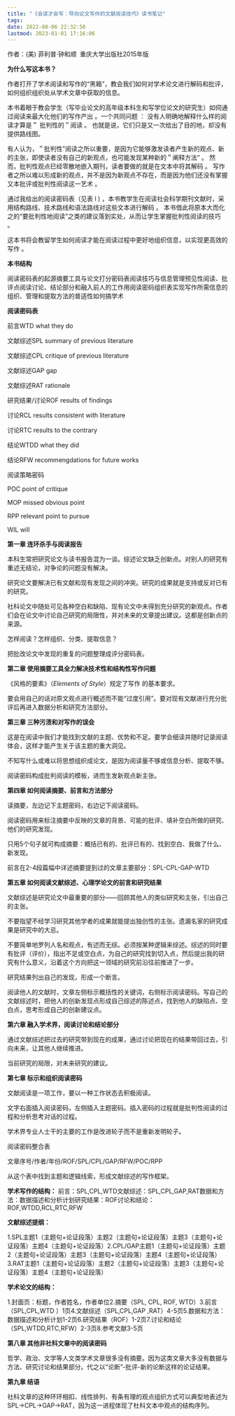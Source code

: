 ```yaml
---
title: "《会读才会写：导向论文写作的文献阅读技巧》读书笔记"
tags: 
date: 2022-08-06 22:32:50
lastmod: 2023-01-01 17:16:06
---
```


作者：(美) 菲利普·钟和顺  重庆大学出版社2015年版

**为什么写这本书？**

作者打开了学术阅读和写作的“黑箱”，教会我们如何对学术论文进行解码和批评，如何组织组织处从学术文章中获取的信息。

本书着眼于教会学生（写毕业论文的高年级本科生和写学位论文的研究生）如伺通过阅读来最大化他们的写作产出 。一个共同问题 ： 没有人明确地解释什么样的阅读才算是＂ 批判性的＂阅读 。 也就是说，它们只是又一次给出了目的地，却没有提供路线图。

有人认为，＂批判性”阅读之所以重要，是因为它能够激发读者产生新的观点、新的主张，即使读者没有自己的新观点，也可能发现某种新的＂阐释方法” 。 然而，批判性观点巳经零散地嵌入期刊，读者要做的就是在文本中将其解码 。 写作者之所以难以形成新的观点，并不是因为新观点不存在，而是因为他们还没有掌握又本批评或批判性阅读这一艺术 。

通过我给出的阅读密码表（见表 l ) ，本书教学生在阅读社会科学期刊文献时，采用结构路线、技术路线和语法路线对这些文本进行解码 。 本书借此将原本大而化之的“要批判性地阅读”之类的建议落到实处，从而让学生掌握批判性阅读的技巧 。

这本书将会教留学生如何阅读才能在阅读过程中更好地组织信息，以实现更高效的写作 。

**本书结构**

阅读密码表的起源摘要工具与论文打分密码表阅读技巧与信息管理预见性阅读、批评点阅读讨论、结论部分和融入前人的工作用阅读密码组织表实现写作所需信息的组织、管理和提取方法的普适性如何搞学术

**阅读密码表**

前言WTD what they do

文献综述SPL summary of previous literature

文献综述CPL critique of previous literature

文献综述GAP gap

文献综述RAT rationale

研究结果/讨论ROF results of findings

讨论RCL results consistent with literature

讨论RTC results to the contrary

结论WTDD what they did

结论RFW recommengdations for future works

阅读策略密码

POC point of critique

MOP missed obvious point

RPP relevant point to pursue

WIL will

**第一章 连环杀手与阅读报告**

本科生常把研究论文与读书报告混为一谈。综述论文缺乏创新点。对别人的研究有重述无结论，对争论的问题没有解决。

研究论文要解决已有文献和现有发现之间的冲突。研究的成果就是支持或反对已有的研究。

社科论文中随处可见各种空白和缺陷、现有论文中未得到充分研究的新观点。作者们会在论文中讨论自己研究的局限性，并对未来的文章提出建议。这都是创新点的来源。

怎样阅读？怎样组织、分类、提取信息？

把批改论文中发现的重复的问题整理成评分密码表。

**第二章 使用摘要工具全力解决技术性和结构性写作问题**

《风格的要素》（_Elements of Style_）规定了写作 的基本要求。

要会用自己的话对原文观点进行概述而不能“过度引用”。要对现有文献进行充分批评后再进入数据分析和研究方法部分。

**第三章 三种污渍和对写作的误会**

这是在阅读中我们才能找到文献的主题、优势和不足。要学会细读并随时记录阅读体会，这样才能产生关于该主题的重大洞见。

不知写什么或难以将思想组织成论文，是因为阅读量不够或信息分析、提取不够。

阅读密码构成批判阅读的模板，进而生发新观点新主张。

**第四章 如何阅读摘要、前言和方法部分**

读摘要，左边记下主题密码，右边记下阅读密码。

阅读密码用来标注摘要中反映的文章的背景、可能的批评、填补空白所做的研究、他们的研究发现。

只用5个句子就可构成摘要：概括已有的、批评已有的、找到空白、我做了什么、新发现。

前言在2-4段篇幅中详述摘要提到过的文章主要部分：SPL-CPL-GAP-WTD

**第五章 如何阅读文献综述、心理学论文的前言和研究结果**

文献综述是研究论文中最重要的部分——回顾其他人的类似研究和主张，引出自己的主张。

不要指望不经学习研究其他学者的成果就能提出独创性的主张。遗漏名家的研究成果是研究中的大忌。

不要简单地罗列人名和观点，有述而无综。必须按某种逻辑来综述。综述的同时要有批评（评价），指出不足或空白点，为自己的研究找到切入点，然后提出我的研究有什么意义，沿着这个方向把这一领域的研究前沿往前推进了一步。

研究结果列出自己的发现，形成一个断言。

阅读他人的文献时，文章左侧标示概括性的关键词，右侧标示阅读密码。写自己的文献综述时，把他人的创新发现点形成自己综述的陈述点，找到他人的缺陷点、空白点，思考形成自己的创新建议点。

**第六章 融入学术界，阅读讨论和结论部分**

通过文献综述把过去的研究带到现在的成果，通过讨论把现在的结果带回过去，引向未来，让其他人继续推进。

当前研究的局限，对未来研究的建议。

**第七章 标示和组织阅读密码**

文献阅读是一项工作，要以一种工作状态去积极阅读。

文字右面插入阅读密码，左侧插入主题密码。插入密码的过程就是批判性阅读的过程和分析思考对话的过程。

学术界专业人士干的主要的工作是改进轮子而不是重新发明轮子。

阅读密码整合表

文章序号/作者/年份/ROF/SPL/CPL/GAP/RFW/POC/RPP

从这个表中找到主题和逻辑线索，形成文献综述的写作框架。

**学术写作的结构：** 前言：SPL,CPL,WTD文献综述：SPL,CPL,GAP,RAT数据和方法：数据描述和分析计划研究结果：ROF讨论和结论：ROF,WTDD,RCL,RTC,RFW

**文献综述提纲：** 

1.SPL主题1（主题句+论证段落）主题2（主题句+论证段落）主题3（主题句+论证段落）主题4（主题句+论证段落）2.CPL/GAP主题1（主题句+论证段落）主题2（主题句+论证段落）主题3（主题句+论证段落）主题4（主题句+论证段落）3.RAT主题1（主题句+论证段落）主题2（主题句+论证段落）主题3（主题句+论证段落）主题4（主题句+论证段落）

**学术论文的结构：** 

1.封面页：标题，作者姓名，作者单位2.摘要（SPL, CPL, ROF, WTD）3.前言（SPL,CPL,WTD ）1页4.文献综述（SPL,CPL,GAP ,RAT）4-5页5.数据和方法：数据描述和分析计划1-2页6.研究结果（ROF）1-2页7.讨论和结论（SPL,WTDD,RTC,RFW）2-3页8.参考文献3-5页

**第八章 其他非社科文章中的阅读密码**

哲学、政治、文学等人文类学术文章很多没有摘要。因为这类文章大多没有数据与方法、研究讨论和结果部分。代之以“论断”-批评-新的论断这样的论证结果。

**第九章 结语**

社科文章的这种环环相扣、线性排列、有条有理的观点组织方式可以典型地表述为 SPL→CPL→GAP→RAT，因为这一进程体现了杜科文本中观点的结构序列。